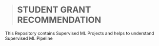 > # STUDENT GRANT RECOMMENDATION
This Repository contains Supervised ML Projects and helps to understand Supervised ML Pipeline
